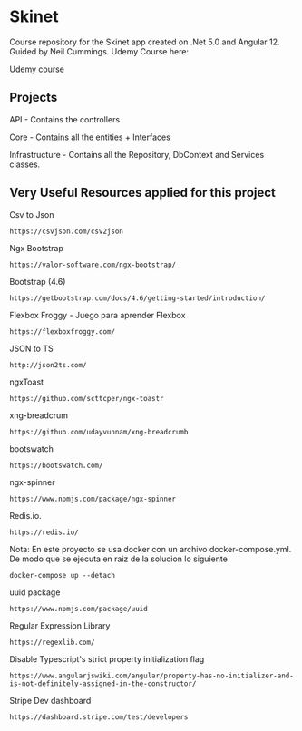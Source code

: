 # Skinet
Course repository for the Skinet app created on .Net 5.0 and Angular 12.
Guided by Neil Cummings. Udemy Course here:

[Udemy course](https://www.udemy.com/course/learn-to-build-an-e-commerce-app-with-net-core-and-angular/?couponCode=FD17A0D1131925BE0179)

## Projects

API - Contains the controllers

Core - Contains all the entities + Interfaces

Infrastructure - Contains all the Repository, DbContext and Services classes.

## Very Useful Resources applied for this project

Csv to Json
```
https://csvjson.com/csv2json
```

Ngx Bootstrap
```
https://valor-software.com/ngx-bootstrap/
```

Bootstrap (4.6)
```
https://getbootstrap.com/docs/4.6/getting-started/introduction/
```

Flexbox Froggy - Juego para aprender Flexbox
```
https://flexboxfroggy.com/
```

JSON to TS
```
http://json2ts.com/
```

ngxToast
```
https://github.com/scttcper/ngx-toastr
```

xng-breadcrum
```
https://github.com/udayvunnam/xng-breadcrumb
```

bootswatch
```
https://bootswatch.com/
```

ngx-spinner
```
https://www.npmjs.com/package/ngx-spinner
```

Redis.io. 
```
https://redis.io/
```

Nota: En este proyecto se usa docker con un archivo docker-compose.yml.
De modo que se ejecuta en raiz de la solucion lo siguiente
```
docker-compose up --detach
```

uuid package
```
https://www.npmjs.com/package/uuid
```

Regular Expression Library
```
https://regexlib.com/
```

Disable Typescript's strict property initialization flag
```
https://www.angularjswiki.com/angular/property-has-no-initializer-and-is-not-definitely-assigned-in-the-constructor/
```

Stripe Dev dashboard
```
https://dashboard.stripe.com/test/developers
```